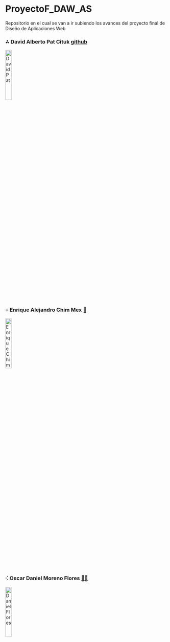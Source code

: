 # ProyectoF_DAW_AS
Repositorio en el cual se van a ir subiendo los avances del proyecto final de Diseño de Aplicaciones Web

<h3 >⁂ David Alberto Pat Cituk <a href="https://github.com/IDPatI">
     github
</a></h3>

<img style="horizontal-align:center" width="20%" src="https://user-images.githubusercontent.com/95386020/187352524-56ab9f85-d414-4adb-b655-c4153a734a08.jpeg"
     alt="David Pat"
     />
<h3 >≡ Enrique Alejandro Chim Mex <a href="https://github.com/Enrique325">
    🧿
</a></h3>

<img style="horizontal-align:center" width="20%" src="https://user-images.githubusercontent.com/95386020/187357009-ce7a0b41-18a2-4604-8228-491528f29427.jpg"
     alt="Enrique Chim"
     />

<h3>⁖ Oscar Daniel Moreno Flores <a href="https://github.com/2DMore" target="_blank">
    🐱‍👤
</a></h3>

<img src="https://user-images.githubusercontent.com/95386020/187357042-a8e28115-2b61-4a59-81ef-89b2dbf89019.jpeg"
     alt="Daniel Flores"
     style="width:20%" align="rigth"/>
